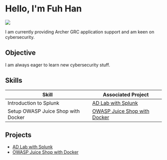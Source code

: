 # Hello, I'm Fuh Han
<a href="https://www.linkedin.com/in/fuhhanchang/"><img src="https://img.shields.io/badge/-LinkedIn-0072b1?&style=for-the-badge&logo=linkedin&logoColor=white" /></a>

I am currently providing Archer GRC application support and am keen on cybersecurity.

## Objective

I am always eager to learn new cybersecurity stuff. 

## Skills

| Skill                                         | Associated Project         |
|-----------------------------------------------|----------------------------|
| Introduction to Splunk          | <a href="https://github.com/fuhan2000/AD-Lab-with-Splunk/tree/main">AD Lab with Splunk</a>|
| Setup OWASP Juice Shop with Docker          | <a href="https://github.com/fuhan2000/juice-shop-with-Docker">OWASP Juice Shop with Docker</a>|

## Projects
- <a href="https://github.com/fuhan2000/AD-Lab-with-Splunk/tree/main">AD Lab with Splunk</a>
- <a href="https://github.com/fuhan2000/juice-shop-with-Docker">OWASP Juice Shop with Docker</a>
